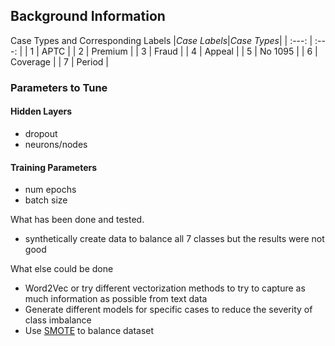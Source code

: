 ## Background Information
Case Types and Corresponding Labels
|*Case Labels*|*Case Types*|
|    :---:    |   :---:    |
|      1      |    APTC    |
|      2      |   Premium  |
|      3      |   Fraud    |
|      4      |   Appeal   |
|      5      |  No 1095   |
|      6      |  Coverage  |
|      7      |  Period    |

### Parameters to Tune

#### Hidden Layers
- dropout
- neurons/nodes

#### Training Parameters
- num epochs
- batch size

What has been done and tested.
- synthetically create data to balance all 7 classes but the results were not good

What else could be done
- Word2Vec or try different vectorization methods to try to capture as much information as possible from text data
- Generate different models for specific cases to reduce the severity of class imbalance
- Use [SMOTE](http://contrib.scikit-learn.org/imbalanced-learn/stable/over_sampling.html) to balance dataset
